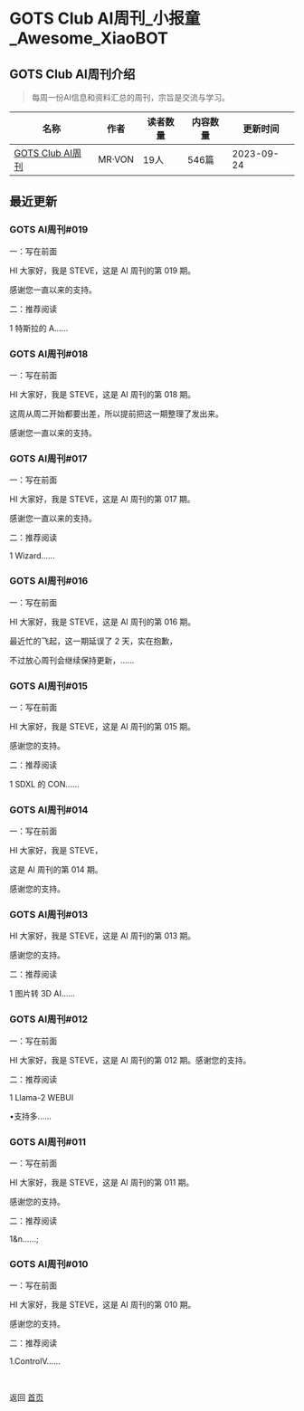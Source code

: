 # GOTS Club AI周刊_小报童_Awesome_XiaoBOT

## GOTS Club AI周刊介绍
> 每周一份AI信息和资料汇总的周刊，宗旨是交流与学习。  
  


|名称|作者|读者数量|内容数量|更新时间|
|---|---|---|---|---|
|[GOTS Club AI周刊](https://xiaobot.net/p/GOTSAI?refer=9c3f1c95-a052-465a-9902-f6d75080262a)|MR·VON|19人|546篇|2023-09-24|

## 最近更新
### GOTS AI周刊#019

一：写在前面

HI 大家好，我是 STEVE，这是 AI 周刊的第 019 期。

感谢您一直以来的支持。

二：推荐阅读

1 特斯拉的 A......

### GOTS AI周刊#018

一：写在前面

HI 大家好，我是 STEVE，这是 AI 周刊的第 018 期。

这周从周二开始都要出差，所以提前把这一期整理了发出来。

感谢您一直以来的支持。

### GOTS AI周刊#017

一：写在前面

HI 大家好，我是 STEVE，这是 AI 周刊的第 017 期。

感谢您一直以来的支持。

二：推荐阅读

1 Wizard......

### GOTS AI周刊#016

一：写在前面

HI 大家好，我是 STEVE，这是 AI 周刊的第 016 期。

最近忙的飞起，这一期延误了 2 天，实在抱歉，

不过放心周刊会继续保持更新，......

### GOTS AI周刊#015

一：写在前面

HI 大家好，我是 STEVE，这是 AI 周刊的第 015 期。

感谢您的支持。

二：推荐阅读

1 SDXL 的 CON......

### GOTS AI周刊#014

一：写在前面

HI 大家好，我是 STEVE，

这是 AI 周刊的第 014 期。

感谢您的支持。

### GOTS AI周刊#013

HI 大家好，我是 STEVE，这是 AI 周刊的第 013 期。

感谢您的支持。

二：推荐阅读

1 图片转 3D AI......

### GOTS AI周刊#012

一：写在前面

HI 大家好，我是 STEVE，这是 AI 周刊的第 012 期。感谢您的支持。

二：推荐阅读

1 Llama-2 WEBUI

•支持多......

### GOTS AI周刊#011

一：写在前面

HI 大家好，我是 STEVE，这是 AI 周刊的第 011 期。

感谢您的支持。

二：推荐阅读

1&n......;

### GOTS AI周刊#010

一：写在前面

HI 大家好，我是 STEVE，这是 AI 周刊的第 010 期。

感谢您的支持。

二：推荐阅读

1.ControlV......


<a href="https://github.com/Reno9527/awesome-xiaobot" style="color: white; text-decoration: none;">awesome-xiaobot</a>

返回 [首页](../README.md)
